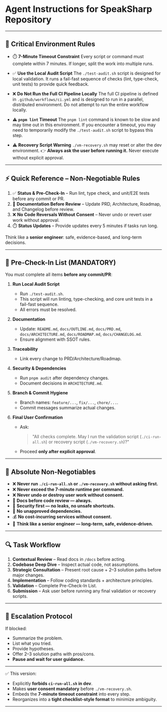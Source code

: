 # Agent Instructions for SpeakSharp Repository

---

## 🚨 Critical Environment Rules

* ⏱️ **7-Minute Timeout Constraint**
  Every script or command must complete within 7 minutes. If longer, split the work into multiple runs.

* ✅ **Use the Local Audit Script**
  The `./test-audit.sh` script is designed for local validation. It runs a fail-fast sequence of checks (lint, type-check, unit tests) to provide quick feedback.

* ❌ **Do Not Run the Full CI Pipeline Locally**
  The full CI pipeline is defined in `.github/workflows/ci.yml` and is designed to run in a parallel, distributed environment. Do not attempt to run the entire workflow locally.

* ⚠️ **`pnpm lint` Timeout**
  The `pnpm lint` command is known to be slow and may time out in this environment. If you encounter a timeout, you may need to temporarily modify the `./test-audit.sh` script to bypass this step.

* ⚠️ **Recovery Script Warning**
  `./vm-recovery.sh` may reset or alter the dev environment.
  👉 **Always ask the user before running it.** Never execute without explicit approval.

---

## ⚡ Quick Reference – Non-Negotiable Rules

1. ✅ **Status & Pre-Check-In** – Run lint, type check, and unit/E2E tests before any commit or PR.
2. 📄 **Documentation Before Review** – Update PRD, Architecture, Roadmap, and Changelog before review.
3. ❌ **No Code Reversals Without Consent** – Never undo or revert user work without approval.
4. ⏱️ **Status Updates** – Provide updates every 5 minutes if tasks run long.

Think like a **senior engineer**: safe, evidence-based, and long-term decisions.

---

## 🚦 Pre-Check-In List (MANDATORY)

You must complete all items **before any commit/PR**:

1. **Run Local Audit Script**

   * Run `./test-audit.sh`.
   * This script will run linting, type-checking, and core unit tests in a fail-fast sequence.
   * All errors must be resolved.

3. **Documentation**

   * Update: `README.md`, `docs/OUTLINE.md`, `docs/PRD.md`, `docs/ARCHITECTURE.md`, `docs/ROADMAP.md`, `docs/CHANGELOG.md`.
   * Ensure alignment with SSOT rules.

4. **Traceability**

   * Link every change to PRD/Architecture/Roadmap.

5. **Security & Dependencies**

   * Run `pnpm audit` after dependency changes.
   * Document decisions in `ARCHITECTURE.md`.

6. **Branch & Commit Hygiene**

   * Branch names: `feature/...`, `fix/...`, `chore/...`.
   * Commit messages summarize actual changes.

7. **Final User Confirmation**

   * Ask:

     > "All checks complete. May I run the validation script (`./ci-run-all.sh`) or recovery script (`./vm-recovery.sh`)?"
   * Proceed **only after explicit approval**.

---

## 🚨 Absolute Non-Negotiables

* ❌ **Never run `./ci-run-all.sh` or `./vm-recovery.sh` without asking first.**
* ❌ **Never exceed the 7-minute runtime per command.**
* ❌ **Never undo or destroy user work without consent.**
* 📄 **Docs before code review — always.**
* 🔐 **Security first — no leaks, no unsafe shortcuts.**
* 🧩 **No unapproved dependencies.**
* 💰 **No cost-incurring services without consent.**
* 🧠 **Think like a senior engineer — long-term, safe, evidence-driven.**

---

## 🔍 Task Workflow

1. **Contextual Review** – Read docs in `/docs` before acting.
2. **Codebase Deep Dive** – Inspect actual code, not assumptions.
3. **Strategic Consultation** – Present root cause + 2–3 solution paths before major changes.
4. **Implementation** – Follow coding standards + architecture principles.
5. **Validation** – Complete Pre-Check-In List.
6. **Submission** – Ask user before running any final validation or recovery scripts.

---

## 📢 Escalation Protocol

If blocked:

* Summarize the problem.
* List what you tried.
* Provide hypotheses.
* Offer 2–3 solution paths with pros/cons.
* **Pause and wait for user guidance.**

---

✅ This version:

* Explicitly **forbids `ci-run-all.sh` in dev**.
* Makes **user consent mandatory** before `./vm-recovery.sh`.
* Embeds the **7-minute timeout constraint** into every step.
* Reorganizes into a **tight checklist-style format** to minimize ambiguity.

---

